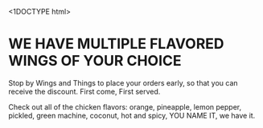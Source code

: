 <1DOCTYPE html>
<html>
<lacarra></lacarra>
<title> Wings and Things </title>
<h1> WE HAVE MULTIPLE FLAVORED WINGS OF YOUR CHOICE </h1>
<body>
<p>
Stop by Wings and Things to place your orders early, so that you can receive the discount. First come, First served.

Check out all of the chicken flavors: orange, pineapple, lemon pepper, pickled, green machine, coconut, hot and spicy, YOU NAME IT, we have it.
</p>
</body>
</htlm>
